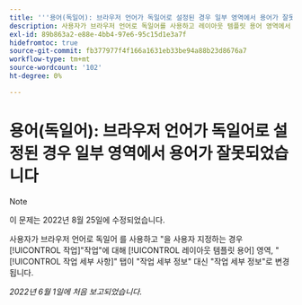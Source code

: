 ```yaml
---
title: '''용어(독일어): 브라우저 언어가 독일어로 설정된 경우 일부 영역에서 용어가 잘못되었습니다.'
description: 사용자가 브라우저 언어로 독일어를 사용하고 레이아웃 템플릿 용어 영역에서 "작업"을 "작업"으로 사용자 지정하는 경우 "작업 세부 정보" 탭이 "작업 세부 정보" 대신 "작업 세부 정보"로 변경됩니다.
exl-id: 89b863a2-e88e-4bb4-97e6-95c15d1e3a7f
hidefromtoc: true
source-git-commit: fb377977f4f166a1631eb33be94a88b23d8676a7
workflow-type: tm+mt
source-wordcount: '102'
ht-degree: 0%

---
```


# 용어(독일어): 브라우저 언어가 독일어로 설정된 경우 일부 영역에서 용어가 잘못되었습니다

>[!NOTE]
>
>이 문제는 2022년 8월 25일에 수정되었습니다.

사용자가 브라우저 언어로 독일어 를 사용하고 &quot;을 사용자 지정하는 경우[!UICONTROL 작업]&quot;작업&quot;에 대해 [!UICONTROL 레이아웃 템플릿 용어] 영역, &quot;[!UICONTROL 작업 세부 사항]&quot; 탭이 &quot;작업 세부 정보&quot; 대신 &quot;작업 세부 정보&quot;로 변경됩니다.

_2022년 6월 1일에 처음 보고되었습니다._
